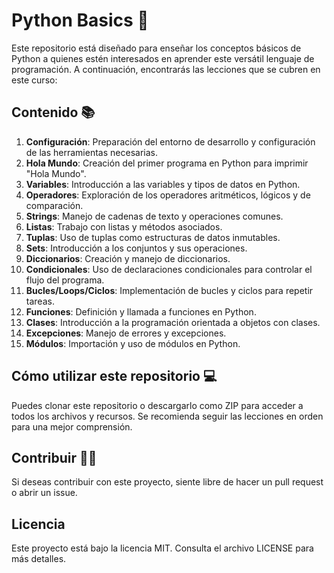 # Python Basics 🐍

Este repositorio está diseñado para enseñar los conceptos básicos de Python a quienes estén interesados en aprender este versátil lenguaje de programación. A continuación, encontrarás las lecciones que se cubren en este curso:

## Contenido 📚

1. **Configuración**: Preparación del entorno de desarrollo y configuración de las herramientas necesarias.
2. **Hola Mundo**: Creación del primer programa en Python para imprimir "Hola Mundo".
3. **Variables**: Introducción a las variables y tipos de datos en Python.
4. **Operadores**: Exploración de los operadores aritméticos, lógicos y de comparación.
5. **Strings**: Manejo de cadenas de texto y operaciones comunes.
6. **Listas**: Trabajo con listas y métodos asociados.
7. **Tuplas**: Uso de tuplas como estructuras de datos inmutables.
8. **Sets**: Introducción a los conjuntos y sus operaciones.
9. **Diccionarios**: Creación y manejo de diccionarios.
10. **Condicionales**: Uso de declaraciones condicionales para controlar el flujo del programa.
11. **Bucles/Loops/Ciclos**: Implementación de bucles y ciclos para repetir tareas.
12. **Funciones**: Definición y llamada a funciones en Python.
13. **Clases**: Introducción a la programación orientada a objetos con clases.
14. **Excepciones**: Manejo de errores y excepciones.
15. **Módulos**: Importación y uso de módulos en Python.

## Cómo utilizar este repositorio 💻

Puedes clonar este repositorio o descargarlo como ZIP para acceder a todos los archivos y recursos. Se recomienda seguir las lecciones en orden para una mejor comprensión.

## Contribuir 👨‍💻

Si deseas contribuir con este proyecto, siente libre de hacer un pull request o abrir un issue.

## Licencia 

Este proyecto está bajo la licencia MIT. Consulta el archivo LICENSE para más detalles.
